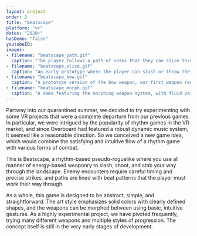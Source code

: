 ```yaml
---
layout: project
order: 2
title: "Beatscape"
platform: "vr"
dates: "2020+"
hasDemo: "false"
youtubeID:
images:
- filename: "beatscape_path.gif"
  caption: "The player follows a path of notes that they can slice through, occasionally with enemy encounters."
- filename: "beatscape_slice.gif"
  caption: "An early prototype where the player can slash or throw their sword in time with the beat."
- filename: "beatscape_bow.gif"
  caption: "A prototype version of the bow weapon, our first weapon requiring two hands to wield."
- filename: "beatscape_morph.gif"
  caption: "A demo featuring the morphing weapon system, with fluid particle-based transitions."
---
```

Partway into our quarantined summer, we decided to try experimenting with some VR projects that were a complete departure from our previous games. In particular, we were intrigued by the popularity of rhythm games in the VR market, and since Overboard had featured a robust dynamic music system, it seemed like a reasonable direction. So we conceived a new game idea, which would combine the satisfying and intuitive flow of a rhythm game with various forms of combat.

This is Beatscape, a rhythm-based pseudo-roguelike where you use all manner of energy-based weaponry to slash, shoot, and stab your way through the landscape. Enemy encounters require careful timing and precise strikes, and paths are lined with beat patterns that the player must work their way through.

As a whole, this game is designed to be abstract, simple, and straightforward. The art style emphasizes solid colors with clearly defined shapes, and the weapons can be morphed between using basic, intuitive gestures. As a highly experimental project, we have pivoted frequently, trying many different weapons and multiple styles of progression. The concept itself is still in the very early stages of development.
